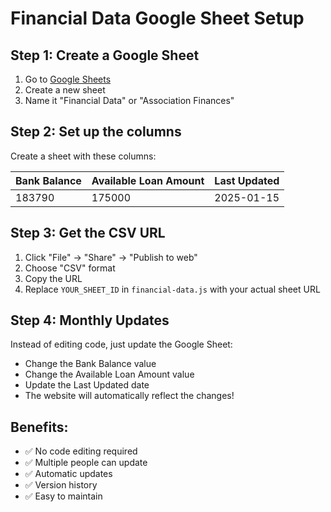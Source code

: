 # Financial Data Google Sheet Setup

## Step 1: Create a Google Sheet

1. Go to [Google Sheets](https://sheets.google.com)
2. Create a new sheet
3. Name it "Financial Data" or "Association Finances"

## Step 2: Set up the columns

Create a sheet with these columns:

| Bank Balance | Available Loan Amount | Last Updated |
|--------------|----------------------|--------------|
| 183790       | 175000               | 2025-01-15   |

## Step 3: Get the CSV URL

1. Click "File" → "Share" → "Publish to web"
2. Choose "CSV" format
3. Copy the URL
4. Replace `YOUR_SHEET_ID` in `financial-data.js` with your actual sheet URL

## Step 4: Monthly Updates

Instead of editing code, just update the Google Sheet:
- Change the Bank Balance value
- Change the Available Loan Amount value  
- Update the Last Updated date
- The website will automatically reflect the changes!

## Benefits:
- ✅ No code editing required
- ✅ Multiple people can update
- ✅ Automatic updates
- ✅ Version history
- ✅ Easy to maintain



